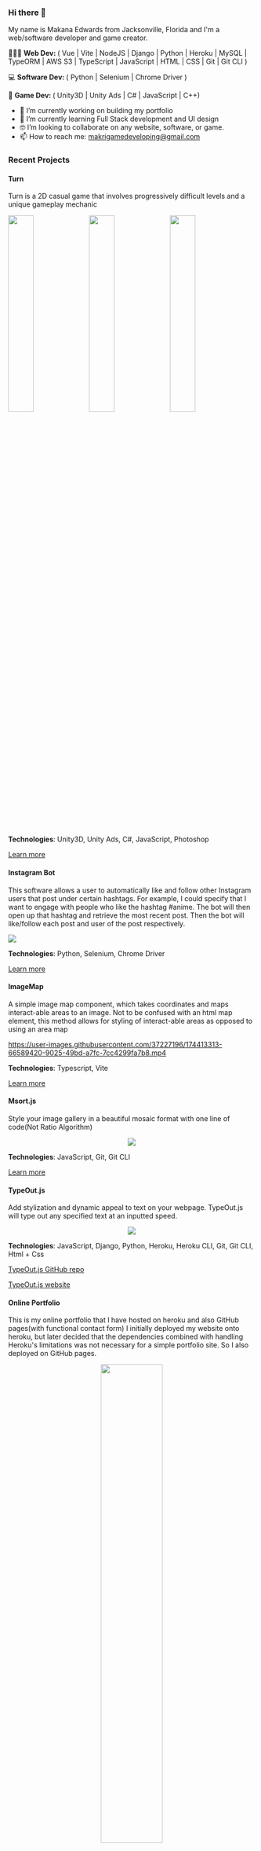 ### Hi there 👋
My name is Makana Edwards from Jacksonville, Florida and I'm a web/software developer and game creator.

👨🏾‍💻 <b>Web Dev: </b>( Vue | Vite | NodeJS |  Django | Python | Heroku | MySQL | TypeORM | AWS S3 | TypeScript | JavaScript | HTML | CSS | Git | Git CLI )

💻 <b>Software Dev: </b>( Python | Selenium | Chrome Driver )

👾 <b>Game Dev: </b>( Unity3D | Unity Ads | C# | JavaScript | C++)

- 🔭 I’m currently working on building my portfolio 
- 🌱 I’m currently learning Full Stack development and UI design 
- 🤓 I’m looking to collaborate on any website, software, or game. 
- 📫 How to reach me: makrigamedeveloping@gmail.com

### Recent Projects

#### Turn
Turn is a 2D casual game that involves progressively difficult levels and a unique gameplay mechanic

<p>
<img src="https://play-lh.googleusercontent.com/Jpt_RtpiyPYvHBYeQ5f9WUCfs5oCV7NBqSMpefCyJBCiqxEbcimDrNGKqBEcMAryAg=w856-h440" width="32%" height="auto"/>
<img src="https://play-lh.googleusercontent.com/obvC250wocwxbcI1Vi15DuwKQdwtuI0EZV2Y_2-4Xm4uwagigVbro2zbyFkur26pWiA=w2568-h5556" width="32%" height="auto"/>
<img src="https://play-lh.googleusercontent.com/BVcYTivtjpyhabGG2-TXWwgmvq2QyP-Dk-rSL6TrVFBcdeRmPI6b3z2KlQyaKTzlyg=w2568-h5556" width="32%" height="auto"/>
</p>

<b>Technologies</b>: Unity3D, Unity Ads, C#, JavaScript, Photoshop

<a href="https://play.google.com/store/apps/details?id=com.Makri.Turn" target="_blank">Learn more</a>

#### Instagram Bot
This software allows a user to automatically like and follow other Instagram users that post under certain hashtags. For example, I could specify that I want to engage with people who like the hashtag #anime. The bot will then open up that hashtag and retrieve the most recent post. Then the bot will like/follow each post and user of the post respectively.

<p>
<img src="https://www.vflbenrath06.de/wp-content/uploads/2019/04/Instagram-Banner-Logo-de-Instagram-vector-logo-instagram-sin-fondo-1000x480.gif"/>
</p>

<b>Technologies</b>: Python, Selenium, Chrome Driver

<a href="https://github.com/MakanaMakesStuff/Instagram-bot/" target="_blank">Learn more</a>

#### ImageMap
A simple image map component, which takes coordinates and maps interact-able areas to an image. Not to be confused with an html map element, this method allows for styling of interact-able areas as opposed to using an area map
<p align="center">
  
https://user-images.githubusercontent.com/37227196/174413313-66589420-9025-49bd-a7fc-7cc4299fa7b8.mp4
  
</p>

<b>Technologies</b>: Typescript, Vite

<a href="https://github.com/MakanaMakesStuff/Canvas-Image-Map" target="_blank">Learn more</a>

#### Msort.js
Style your image gallery in a beautiful mosaic format with one line of code(Not Ratio Algorithm)
<p align="center">
<img src="https://i.imgur.com/zmGYXvB.jpg"/>
</p>

<b>Technologies</b>: JavaScript, Git, Git CLI

<a href="https://github.com/MakanaMakesStuff/msort" target="_blank">Learn more</a>

#### TypeOut.js
Add stylization and dynamic appeal to text on your webpage. TypeOut.js will type out any specified text at an inputted speed.
<p align="center">
<img src="https://i.imgur.com/bCatmjH.gif"/>
</p>

<b>Technologies</b>: JavaScript, Django, Python, Heroku, Heroku CLI, Git, Git CLI, Html + Css

<a href="https://github.com/MakanaMakesStuff/TypeOut.js" target="_blank">TypeOut.js GitHub repo</a>

<a href="https://typeoutjs.herokuapp.com/home/" target="_blank">TypeOut.js website</a>

#### Online Portfolio
This is my online portfolio that I have hosted on heroku and also GitHub pages(with functional contact form)
I initially deployed my website onto heroku, but later decided that the dependencies combined with handling Heroku's limitations was not necessary for a simple portfolio site. So I also deployed on GitHub pages.
<p align="center">
<img width="50%" src="https://i.imgur.com/e6NTHG3_d.webp?maxwidth=640&shape=thumb&fidelity=medium"/>
</p>

<b>Technologies</b>: JavaScript, NodeJS, Express, Compress, Heroku, Heroku CLI, Git, Git CLI, Html + Css, Google Forms

<a href="https://makanamakesstuff.github.io/portfolio-site/" target="_blank">Visit Site(Built with vite and uses vue-router)</a>

<a href="https://makanamakesstuff.github.io/makanaedwards/" target="_blank">Visit Old Site(Using Basic Html and CSS)</a>

### Current Projects

#### Black Bricks(Design)
An online coffee brand that personalizes coffee and makes it appealing to the individual rather than the generic masses. This personalization serves to make buying coffee an engaging experience for every user. 
<p align="center">
<img width="50%"  src="https://i.imgur.com/1wRsUJM.jpg"/>
</p>

<b> Technologies</b>: Clip Studio Paint(Photoshop Alternative)
